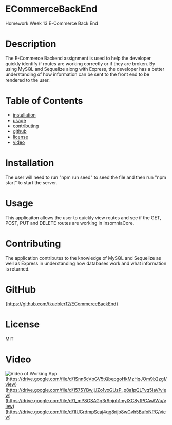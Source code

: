 # ECommerceBackEnd
Homework Week 13 E-Commerce Back End

# Description

The E-Commerce Backend assignment is used to help the developer quickly identify if routes are working
correctly or if they are broken. By using MySQL and Sequelize along with Express, the developer has a 
better understanding of how information can be sent to the front end to be rendered to the user. 

# Table of Contents

* [installation](#installation)
* [usage](#usage)
* [contributing](#contributing)
* [github](#github)
* [license](#license)
* [video](#video)

# Installation

The user will need to run "npm run seed" to seed the file and then run "npm start" to start the server.

# Usage

This applicaiton allows the user to quickly view routes and see if the GET, POST, PUT and DELETE routes
are working in InsomniaCore.

# Contributing

The application contributes to the knowledge of MySQL and Sequelize as well as Express in understanding how databases work and what information is returned.

# GitHub

{https://github.com/tkuebler12/ECommerceBackEnd}

# License

MIT

# Video

![Video of Working App](https://drive.google.com/file/d/1XALhPkyiiLt28tRCg6HYsD7uyyTLMqOE/view)
(https://drive.google.com/file/d/1Snn6cVpGV5tQbepgoHkMzHqJOm9b2zgf/view)
(https://drive.google.com/file/d/1575YBwjUZo1vxGUzP_p8a1pQLTvq5IaV/view)
(https://drive.google.com/file/d/1_mP8GSAGg3r9njqh1myIXC8yfPCAvAWu/view)
(https://drive.google.com/file/d/1lUGrdmpScaj4qg8rijb8wGvh5BufxNPG/view)